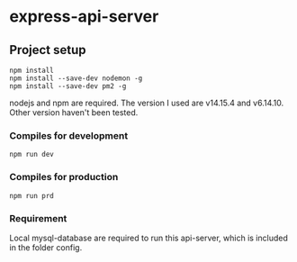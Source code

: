 # express-api-server

## Project setup
```
npm install
npm install --save-dev nodemon -g
npm install --save-dev pm2 -g
```
nodejs and npm are required. The version I used are v14.15.4 and v6.14.10. Other version haven't been tested.

### Compiles for development
```
npm run dev
```

### Compiles for production
```
npm run prd
```

### Requirement
Local mysql-database are required to run this api-server, which is included in the folder config.
